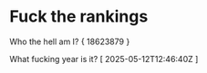# Fuck the rankings

Who the hell am I?
{ 18623879 }

What fucking year is it?
[ 2025-05-12T12:46:40Z ]
